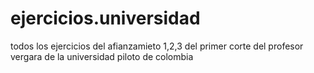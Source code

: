 # ejercicios.universidad
todos los ejercicios del afianzamieto 1,2,3 del primer corte del profesor vergara de la universidad piloto de colombia
